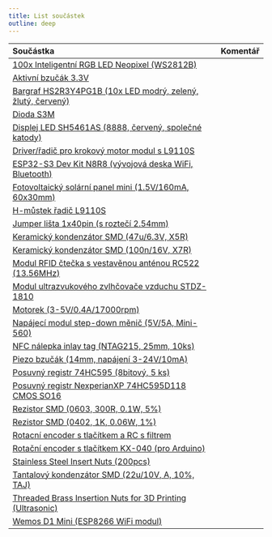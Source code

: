 ```yaml
---
title: List součástek
outline: deep
---
```


| Součástka | Komentář |
| :--- | :--- |
| [100x Inteligentní RGB LED Neopixel (WS2812B)](https://www.laskakit.cz/100x-inteligentni-rgb-led-neopixel--ws2812b--10x10--5050--5v/) | |
| [Aktivní bzučák 3.3V](https://www.laskakit.cz/aktivni-bzucak-3-3v/) | |
| [Bargraf HS2R3Y4PG1B (10x LED modrý, zelený, žlutý, červený)](https://hadex.cz/k285d-bargraf-hs2r3y4pg1b-10x-led-modry-zeleny-zluty-cerveny/) | |
| [Dioda S3M](https://www.gme.cz/v/1493667/s3m-dioda) | |
| [Displej LED SH5461AS (8888, červený, společné katody)](https://hadex.cz/k288g-displej-led-sh5461as-8888-cerveny-spolecne-katody-19x13mm/) | |
| [Driver/řadič pro krokový motor modul s L9110S](https://hadex.cz/m513a-driver-radic-pro-krokovy-motor-modul-s-l9110s/) | |
| [ESP32-S3 Dev Kit N8R8 (vývojová deska WiFi, Bluetooth)](https://botland.cz/moduly-wifi-a-bt-esp32/23341-esp32-s3-dev-kit-n8r8-vyvojova-deska-wifi-bluetooth-waveshare-24243.html) | |
| [Fotovoltaický solární panel mini (1.5V/160mA, 60x30mm)](https://www.google.com/search?q=https://hadex.cz/g970a-fotovoltaicky-solarni-panel-mini-15v160ma-60x30mm/) | |
| [H-můstek řadič L9110S](https://www.laskakit.cz/h-mustek-radic-l9110s/) | |
| [Jumper lišta 1x40pin (s roztečí 2.54mm)](https://hadex.cz/d450-jumper-lista-1x40pin-s-rozteci-254mm-pro-pcb/) | |
| [Keramický kondenzátor SMD (47u/6.3V, X5R)](https://www.gme.cz/v/1492894/samsung-cks0603-47u-63v-x5r-10-keramicky-kondenzator-smd) | |
| [Keramický kondenzátor SMD (100n/16V, X7R)](https://www.gme.cz/v/1496307/yageo-cks0603-100n-16v-x7r-10-keramicky-kondenzator-smd) | |
| [Modul RFID čtečka s vestavěnou anténou RC522 (13.56MHz)](https://hadex.cz/m490a-modul-rfid-ctecka-s-vestavenou-antenou-rc522-1356mhz/) | |
| [Modul ultrazvukového zvlhčovače vzduchu STDZ-1810](https://www.laskakit.cz/stdz-1810-modul-ultrazvukoveho-zvlhcovace-vzduchu/) | |
| [Motorek (3-5V/0.4A/17000rpm)](https://hadex.cz/l751a-motorek-3-5v04a17000rpm/) | |
| [Napájecí modul step-down měnič (5V/5A, Mini-560)](https://www.google.com/search?q=https://hadex.cz/m411c-napajeci-modul-step-down-menic-5v-5a-mini-560/) | |
| [NFC nálepka inlay tag (NTAG215, 25mm, 10ks)](https://www.laskakit.cz/nfc-nalepka-inlay-tag--ntag215--25mm-10ks/) | |
| [Piezo bzučák (14mm, napájení 3-24V/10mA)](https://hadex.cz/q183-piezobzucak-14mmnapajeni-3-24v10ma/) | |
| [Posuvný registr 74HC595 (8bitový, 5 ks)](https://botland.cz/logicke-obvody/1660-posuvny-registr-74hc595-8bitovy-5-ks-5904422359003.html) | |
| [Posuvný registr NexperianXP 74HC595D118 CMOS SO16](https://www.gme.cz/v/1493430/nexperianxp-74hc595d118-cmos-so16) | |
| [Rezistor SMD (0603, 300R, 0.1W, 5%)](https://www.gme.cz/v/1485415/yageo-r0603-300r-01w-5-smd-rezistor) | |
| [Rezistor SMD (0402, 1K, 0.06W, 1%)](https://www.gme.cz/v/1486615/yageo-r0402-1k-006w-1-smd-rezistor) | |
| [Rotacní encoder s tlačítkem a RC s filtrem](https://www.laskakit.cz/rotacni-encoder-s-tlacitkem-a-rc-s-filtrem/) | |
| [Rotační encoder s tlačítkem KX-040 (pro Arduino)](https://hadex.cz/m495-rotacni-encoder-s-tlacitkem-kx-040---pro-arduino/) | |
| [Stainless Steel Insert Nuts (200pcs)](https://www.amazon.de/-/en/sourcing-200pcs-Stainless-Bottem-Fastener/dp/B071ZFF665) | |
| [Tantalový kondenzátor SMD (22u/10V, A, 10%, TAJ)](https://www.gme.cz/v/1491199/kyocera-avx-cts-22u-10v-a-10-taj-tantalovy-kondenzator-smd) | |
| [Threaded Brass Insertion Nuts for 3D Printing (Ultrasonic)](https://www.amazon.de/-/en/Threaded-Insertion-Printing-Accessories-Ultrasonic/dp/B0CRHKSRWY) | |
| [Wemos D1 Mini (ESP8266 WiFi modul)](https://www.laskakit.cz/wemos-d1-mini-esp8266-wifi-modul/) | |